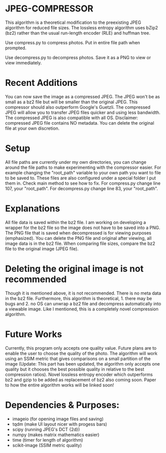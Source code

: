 # JPEG-COMPRESSOR

This algorithm is a theoretical modification to the preexisting JPEG algorithm for reduced file sizes. The lossless
entropy algorithm uses bZip2 (bz2) rather than the usual run-length encoder (RLE) and huffman tree.

Use compress.py to compress photos. Put in entire file path when prompted.

Use decompress.py to decompress photos. Save it as a PNG to view or view immediately.

# Recent Additions

You can now save the image as a compressed JPEG. The JPEG won't be as small as a bz2 file but will be smaller
than the original JPEG. This compressor should also outperform Google's Guetzli. The compressed JPEG will allow you to
transfer JPEG files quicker and using less bandwidth. The compressed JPEG is also compatible with all OS. Disclaimer:
compressed JPEG file contains NO metadata. You can delete the original file at your own discretion.

# Setup

All file paths are currently under my own directories, you can change around the file paths to make experimenting with
the compressor easier. For example changing the "root_path" variable to your own path you want to file to be saved to.
These files are also configured under a special folder I put them in. Check main method to see how to fix.
For compress.py change line 107, your "root_path". For decompress.py change line 83, your "root_path".

# Explanations

All file data is saved within the bz2 file. I am working on developing a wrapper for the bz2 file so the image does
not have to be saved into a PNG. The PNG file that is saved when decompressed is for viewing purposes (emphasized).
You can delete the PNG file and original after viewing, all image data is in the bz2 file.
When comparing file sizes, compare the bz2 file to the original image (JPEG file).

# Deleting the original image is not recommended

Though it is mentioned above, it is not recommended. There is no meta data in the bz2 file.
Furthermore, this algorithm is theoretical, 1. there may
be bugs and 2. no OS can unwrap a bz2 file and decompress automatically into a viewable image.
Like I mentioned, this is a completely novel compression algorithm.

# Future Works

Currently, this program only accepts one quality value. Future plans are to enable the user to choose the quality of the photo.
The algorithm will work using an SSIM metric that gives comparisons on a small partition of the image (Update: This part has been updated,
the algorithm only accepts one quality but it chooses the best possible quality in relative to the best compression ratios).
Novel lossless entropy encoder which outperforms bz2 and gzip to be added as replacement of bz2 also coming soon.
Paper to how the entire algorithm works will be linked soon!

# Dependencies & Purposes:
 - imageio (for opening image files and saving)
 - tqdm (make UI layout nicer with progess bars)
 - scipy (running JPEG's DCT {2d})
 - numpy (makes matrix mathematics easier)
 - time (timer for length of algorithm)
 - scikit-image (SSIM metric quality)
